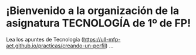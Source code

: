 # ¡Bienvenido a la organización de la asignatura TECNOLOGÍA de 1º de FP!

Lea los apuntes de Tecnología (https://ull-mfp-aet.github.io/practicas/creando-un-perfil)
...
